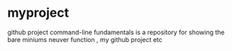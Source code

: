 # myproject
github project command-line fundamentals is a repository for showing the bare miniums neuver function , my github project etc
